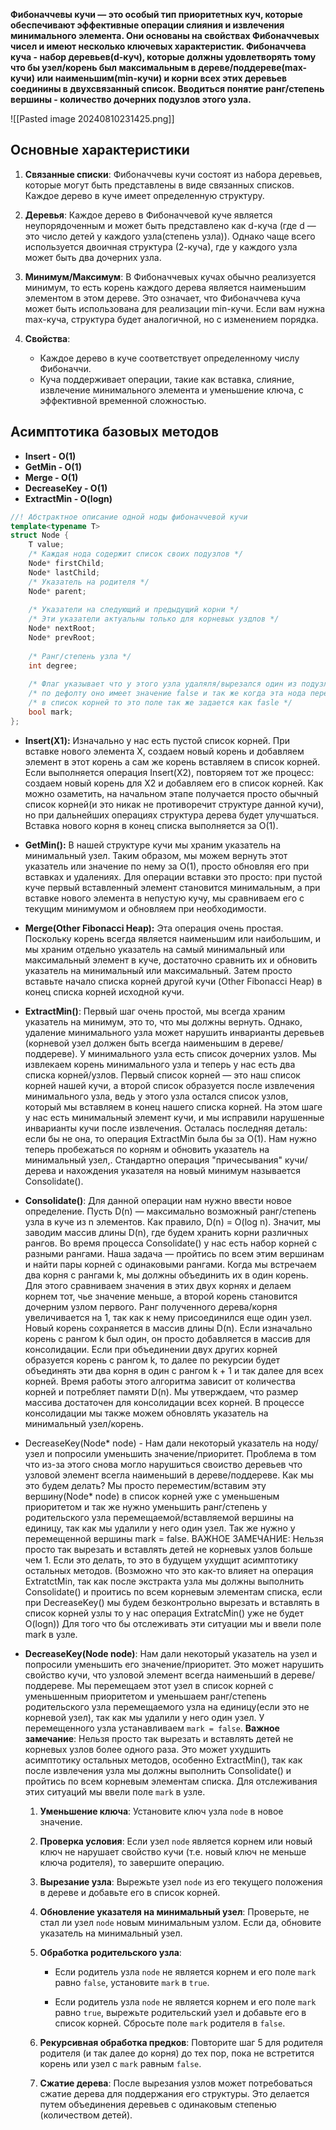 **Фибоначчевы кучи — это особый тип приоритетных куч, которые обеспечивают эффективные операции слияния и извлечения минимального элемента. Они основаны на свойствах Фибоначчевых чисел и имеют несколько ключевых характеристик. Фибоначчева куча - набор деревьев(d-куч), которые должны удовлетворять тому что бы узел/корень был максимальным в дереве/поддереве(max-кучи) или наименьшим(min-кучи) и корни всех этих деревьев соединины в двухсвязанный список. Вводиться понятие ранг/степень вершины - количество дочерних подузлов этого узла.**

![[Pasted image 20240810231425.png]]
## Основные характеристики

1. **Связанные списки**: Фибоначчевы кучи состоят из набора деревьев, которые могут быть представлены в виде связанных списков. Каждое дерево в куче имеет определенную структуру.
2. **Деревья**: Каждое дерево в Фибоначчевой куче является неупорядоченным и может быть представлено как d-куча (где d — это число детей у каждого узла(степень узла)). Однако чаще всего используется двоичная структура (2-куча), где у каждого узла может быть два дочерних узла.
3. **Минимум/Максимум**: В Фибоначчевых кучах обычно реализуется минимум, то есть корень каждого дерева является наименьшим элементом в этом дереве. Это означает, что Фибоначчева куча может быть использована для реализации min-кучи. Если вам нужна max-куча, структура будет аналогичной, но с изменением порядка.
4. **Свойства**:
    
    - Каждое дерево в куче соответствует определенному числу Фибоначчи.
    - Куча поддерживает операции, такие как вставка, слияние, извлечение минимального элемента и уменьшение ключа, с эффективной временной сложностью.
    
## Асимптотика базовых методов
* **Insert - O(1)**
* **GetMin - O(1)**
* **Merge - O(1)**
* **DecreaseKey - O(1)**
* **ExtractMin  - O(logn)**

```c++
//! Абстрактное описание одной ноды фибоначчевой кучи
template<typename T>
struct Node {
	T value;
	/* Каждая нода содержит список своих подузлов */
	Node* firstChild;
	Node* lastChild;
	/* Указатель на родителя */
	Node* parent;
	
	/* Указатели на следующий и предыдущий корни */
	/* Эти указатели актуальны только для корневых уздлов */
	Node* nextRoot;
	Node* prevRoot;
	
	/* Ранг/степень узла */
	int degree; 
	
	/* Флаг указывает что у этого узла удаляля/вырезался один из подузлов */
	/* по дефолту оно имеет значение false и так же когда эта нода перемещается */
	/* в список корней то это поле так же задается как fasle */
	bool mark;  
};

```

* **Insert(X1):** Изначально у нас есть пустой список корней. При вставке нового элемента X, создаем новый корень и добавляем элемент в этот корень а сам же корень вставляем в список корней. Если выполняется операция Insert(X2), повторяем тот же процесс: создаем новый корень для X2 и добавляем его в список корней.  Как можно озаметить, на начальном этапе получается просто обычный список корней(и это никак не противоречит структуре данной кучи), но при дальнейших операциях структура дерева будет улучшаться. Вставка нового корня в конец списка выполняется за O(1).

* **GetMin():** В нашей структуре кучи мы храним указатель на минимальный узел. Таким образом, мы можем вернуть этот указатель или значение по нему за O(1), просто обновляя его при вставках и удалениях. Для операции вставки это просто: при пустой куче первый вставленный элемент становится минимальным, а при вставке нового элемента в непустую кучу, мы сравниваем его с текущим минимумом и обновляем при необходимости.

* **Merge(Other Fibonacci Heap):** Эта операция очень простая. Поскольку корень всегда является наименьшим или наибольшим, и мы храним отдельно указатель на самый минимальный или максимальный элемент в куче, достаточно сравнить их и обновить указатель на минимальный или максимальный. Затем просто вставьте начало списка корней другой кучи (Other Fibonacci Heap) в конец списка корней исходной кучи.

* **ExtractMin()**: Первый шаг очень простой, мы всегда храним указатель на минимум, это то, что мы должны вернуть. Однако, удаление минимального узла может нарушить инварианты деревьев (корневой узел должен быть всегда наименьшим в дереве/поддереве). У минимального узла есть список дочерних узлов. Мы извлекаем корень минимального узла и теперь у нас есть два списка корней/узлов. Первый список корней — это наш список корней нашей кучи, а второй список образуется после извлечения минимального узла, ведь у этого узла остался список узлов, который мы вставляем в конец нашего списка корней. На этом шаге у нас есть минимальный элемент кучи, и мы исправили нарушенные инварианты кучи после извлечения. Осталась последняя деталь: если бы не она, то операция ExtractMin была бы за O(1). Нам нужно теперь пробежаться по корням и обновить указатель на минимальный узел,. Стандартно операция "причесывания" кучи/дерева и нахождения указателя на новый минимум называется Consolidate().

* **Consolidate()**: Для данной операции нам нужно ввести новое определение. Пусть D(n) — максимально возможный ранг/степень узла в куче из n элементов. Как правило, D(n) = O(log n). Значит, мы заводим массив длины D(n), где будем хранить корни различных рангов. Во время процесса Consolidate() у нас есть набор корней с разными рангами. Наша задача — пройтись по всем этим вершинам и найти пары корней с одинаковыми рангами. Когда мы встречаем два корня с рангами k, мы должны объединить их в один корень. Для этого сравниваем значения в этих двух корнях и делаем корнем тот, чье значение меньше, а второй корень становится дочерним узлом первого. Ранг полученного дерева/корня увеличивается на 1, так как к нему присоединился еще один узел. Новый корень сохраняется в массив длины D(n). Если изначально корень с рангом k был один, он просто добавляется в массив для консолидации. Если при объединении двух других корней образуется корень с рангом k, то далее по рекурсии будет объединять эти два корня в один с рангом k + 1 и так далее для всех корней. Время работы этого алгоритма зависит от количества корней и потребляет памяти D(n). Мы утверждаем, что размер массива достаточен для консолидации всех корней. В процессе консолидации мы также можем обновлять указатель на минимальный узел/корень.
* DecreaseKey(Node* node) - Нам дали некоторый указатель на ноду/узел и попросили уменьшить значение/приоритет. Проблема в том что из-за этого снова могло нарушиться своиство деревьев что узловой элемент всегла наименьший в дереве/поддереве. Как мы это будем делать? Мы просто переместим/вставим эту вершину(Node* node) в список корней уже с уменьшеным приоритетом и так же нужно уменьшить ранг/степень у родительского узла перемещаемой/вставляемой вершины на единицу, так как мы удалили у него один узел. Так же нужно у перемещенной вершины mark = false. ВАЖНОЕ ЗАМЕЧАНИЕ: Нельзя просто так вырезать и вставлять детей не корневых узлов больше чем 1. Если это делать, то это в будущем ухудщит асимптотику остальных методов. (Возможно что это как-то влияет на операция ExtratctMin, так как после экстракта узла мы должны выполнить Consolidate() и проитись по всем корневым элементам списка, если при DecreaseKey() мы будем безконтрольно вырезать и вставлять в список корней узлы то у нас операция ExtratcMin() уже не будет O(logn)) Для того что бы отслеживать эти ситуации мы и ввели поле mark в узле.

* **DecreaseKey(Node node)**: Нам дали некоторый указатель на узел и попросили уменьшить его значение/приоритет. Это может нарушить свойство кучи, что узловой элемент всегда наименьший в дереве/поддереве. Мы перемещаем этот узел в список корней с уменьшенным приоритетом и уменьшаем ранг/степень родительского узла перемещаемого узла на единицу(если это не корневой узел), так как мы удалили у него один узел. У перемещенного узла устанавливаем `mark = false`. **Важное замечание**: Нельзя просто так вырезать и вставлять детей не корневых узлов более одного раза. Это может ухудшить асимптотику остальных методов, особенно ExtractMin(), так как после извлечения узла мы должны выполнить Consolidate() и пройтись по всем корневым элементам списка. Для отслеживания этих ситуаций мы ввели поле `mark` в узле.
	1. **Уменьшение ключа**: Установите ключ узла `node` в новое значение.
	
	2. **Проверка условия**: Если узел `node` является корнем или новый ключ не нарушает свойство кучи (т.е. новый ключ не меньше ключа родителя), то завершите операцию.
	
	3. **Вырезание узла**: Вырежьте узел `node` из его текущего положения в дереве и добавьте его в список корней.
	
	4. **Обновление указателя на минимальный узел**: Проверьте, не стал ли узел `node` новым минимальным узлом. Если да, обновите указатель на минимальный узел.
	
	5. **Обработка родительского узла**:
	
	    - Если родитель узла `node` не является корнем и его поле `mark` равно `false`, установите `mark` в `true`.
	    
	    - Если родитель узла `node` не является корнем и его поле `mark` равно `true`, вырежьте родительский узел и добавьте его в список корней. Сбросьте поле `mark` родителя в `false`.
	    
	6. **Рекурсивная обработка предков**: Повторите шаг 5 для родителя родителя (и так далее до корня) до тех пор, пока не встретится корень или узел с `mark` равным `false`.
	
	7. **Сжатие дерева**: После вырезания узлов может потребоваться сжатие дерева для поддержания его структуры. Это делается путем объединения деревьев с одинаковым степенью (количеством детей).